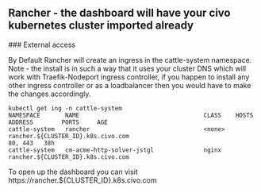 ## Rancher - the dashboard will have your civo kubernetes cluster imported already

### External access

By Default Rancher will create an ingress in the cattle-system namespace.
Note - the install is in such a way that it uses your cluster DNS which will work with Traefik-Nodeport ingress controller, if you happen to install any other ingress controller or as a loadbalancer then you would have to make the changes accordingly. 


```
kubectl get ing -n cattle-system
NAMESPACE       NAME                                   CLASS    HOSTS                                                    ADDRESS        PORTS     AGE
cattle-system   rancher                                <none>   rancher.${CLUSTER_ID}.k8s.civo.com                                             80, 443   38h
cattle-system   cm-acme-http-solver-jstgl              nginx    rancher.${CLUSTER_ID}.k8s.civo.com                            
```
To open up the dashboard you can visit https://rancher.${CLUSTER_ID}.k8s.civo.com
